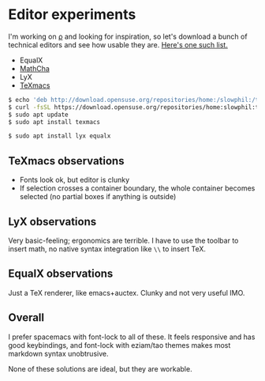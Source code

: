 # Editor experiments
I'm working on [ρ](../doc/rho.md) and looking for inspiration, so let's download a bunch of technical editors and see how usable they are. [Here's one such list.](https://tex.stackexchange.com/questions/57068/wysiwyg-latex-editor-for-maths)

+ EqualX
+ [MathCha](https://mathcha.io/editor)
+ LyX
+ [TeXmacs](https://askubuntu.com/questions/694304/texmacs-not-available-ubuntu-15-10)

```sh
$ echo 'deb http://download.opensuse.org/repositories/home:/slowphil:/texmacs-devel/xUbuntu_22.04/ /' | sudo tee /etc/apt/sources.list.d/home:slowphil:texmacs-devel.list
$ curl -fsSL https://download.opensuse.org/repositories/home:slowphil:texmacs-devel/xUbuntu_22.04/Release.key | gpg --dearmor | sudo tee /etc/apt/trusted.gpg.d/home_slowphil_texmacs-devel.gpg > /dev/null
$ sudo apt update
$ sudo apt install texmacs
```

```sh
$ sudo apt install lyx equalx
```


## TeXmacs observations
+ Fonts look ok, but editor is clunky
+ If selection crosses a container boundary, the whole container becomes selected (no partial boxes if anything is outside)


## LyX observations
Very basic-feeling; ergonomics are terrible. I have to use the toolbar to insert math, no native syntax integration like `\\` to insert TeX.


## EqualX observations
Just a TeX renderer, like emacs+auctex. Clunky and not very useful IMO.


## Overall
I prefer spacemacs with font-lock to all of these. It feels responsive and has good keybindings, and font-lock with eziam/tao themes makes most markdown syntax unobtrusive.

None of these solutions are ideal, but they are workable.
